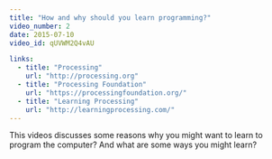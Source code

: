 ```yaml
---
title: "How and why should you learn programming?"
video_number: 2
date: 2015-07-10
video_id: qUVWM2Q4vAU

links:
  - title: "Processing"
    url: "http://processing.org"
  - title: "Processing Foundation"
    url: "https://processingfoundation.org/"
  - title: "Learning Processing"
    url: "http://learningprocessing.com/"
---
```


This videos discusses some reasons why you might want to learn to program the computer?  And what are some ways you might learn?
